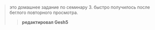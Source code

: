 >это домашнее задание по семинару 3. быстро получилось после беглого повторного просмотра. 
>> **редактировал Gesh5**